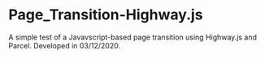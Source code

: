 # Page_Transition-Highway.js
A simple test of a Javavscript-based page transition using Highway.js and Parcel.
Developed in 03/12/2020.
